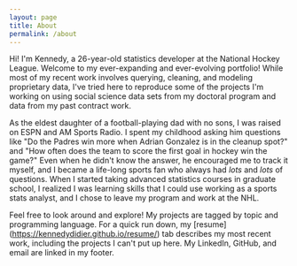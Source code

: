 ```yaml
---
layout: page
title: About
permalink: /about
---
```


Hi! I'm Kennedy, a 26-year-old statistics developer at the National Hockey League. Welcome to my ever-expanding and ever-evolving portfolio! While most of my recent work involves querying, cleaning, and modeling proprietary data, I've tried here to reproduce some of the projects I'm working on using social science data sets from my doctoral program and data from my past contract work. 
  
  
As the eldest daughter of a football-playing dad with no sons, I was raised on ESPN and AM Sports Radio. I spent my childhood asking him questions like "Do the Padres win more when Adrian Gonzalez is in the cleanup spot?" and "How often does the team to score the first goal in hockey win the game?" Even when he didn't know the answer, he encouraged me to track it myself, and I became a life-long sports fan who always had _lots_ and _lots_ of questions. When I started taking advanced statistics courses in graduate school, I realized I was learning skills that I could use working as a sports stats analyst, and I chose to leave my program and work at the NHL. 
  
   
Feel free to look around and explore! My projects are tagged by topic and programming language. For a quick run down, my [resume] (https://kennedydidier.github.io/resume/) tab describes my most recent work, including the projects I can't put up here. My LinkedIn, GitHub, and email are linked in my footer. 
